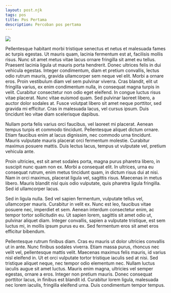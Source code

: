 ```yaml
---
layout: post.njk
tags: pos
title: Pos Pertama
description: Percoban pos pertama
---
```

![](/images/uploads/dog.jpeg)

Pellentesque habitant morbi tristique senectus et netus et malesuada fames ac turpis egestas. Ut mauris quam, lacinia fermentum est at, facilisis mollis risus. Nunc sit amet metus vitae lacus ornare fringilla sit amet eu tellus. Praesent lacinia ligula ut mauris porta hendrerit. Donec ultrices felis in dui vehicula egestas. Integer condimentum, diam et pretium convallis, lectus odio rutrum mauris, gravida ullamcorper sem neque vel elit. Morbi a ornare eros. Proin vestibulum diam vel sem pulvinar viverra. Cras blandit, elit ut fringilla varius, ex enim condimentum nulla, in consequat magna turpis in velit. Curabitur consectetur non odio eget eleifend. In congue luctus risus vitae placerat. Nunc vitae euismod quam. Sed pulvinar laoreet libero, a auctor dolor sodales at. Fusce volutpat libero sit amet neque porttitor, sed gravida mi efficitur. Cras in malesuada lacus, vel cursus ipsum. Duis tincidunt leo vitae diam scelerisque dapibus.

Nullam porta felis varius orci faucibus, vel laoreet mi placerat. Aenean tempus turpis et commodo tincidunt. Pellentesque aliquet dictum ornare. Etiam faucibus enim at lacus dignissim, nec commodo urna tincidunt. Mauris vulputate mauris placerat orci fermentum molestie. Curabitur maximus posuere mattis. Duis lectus lacus, tempus ut vulputate vel, pretium vehicula ante.

Proin ultricies, est sit amet sodales porta, magna purus pharetra libero, in suscipit nunc quam non ex. Morbi a consequat elit. In ultrices, urna eu consequat rutrum, enim metus tincidunt quam, in dictum risus dui at nisi. Nam in orci maximus, placerat ligula vel, sagittis risus. Maecenas in metus libero. Mauris blandit nisl quis odio vulputate, quis pharetra ligula fringilla. Sed id ullamcorper lacus.

Sed in ligula nulla. Sed vel sapien fermentum, vulputate tellus vel, ullamcorper mauris. Curabitur in velit ex. Nunc est leo, faucibus vitae posuere nec, imperdiet et sem. Aenean interdum consectetur enim, ac tempor tortor sollicitudin eu. Ut sapien lorem, sagittis sit amet odio ut, pulvinar aliquet diam. Integer convallis, sapien a vulputate tristique, est sem luctus mi, in mollis ipsum purus eu ex. Sed fermentum eros sit amet eros efficitur bibendum.

Pellentesque rutrum finibus diam. Cras eu mauris ut dolor ultricies convallis ut in ante. Nunc finibus sodales viverra. Etiam massa purus, rhoncus nec velit vel, pellentesque mattis velit. Maecenas maximus felis mauris, id varius nisl eleifend in. Ut et orci vulputate tortor tristique iaculis sed at nisi. Sed tristique aliquet neque, nec tempor odio elementum nec. Nullam luctus iaculis augue sit amet luctus. Mauris enim magna, ultricies vel semper egestas, ornare a eros. Integer non pretium mauris. Donec consequat porttitor lacus, in finibus est blandit id. Curabitur lorem ligula, malesuada nec lorem iaculis, fringilla eleifend urna. Duis condimentum tempor tempus.

![]()